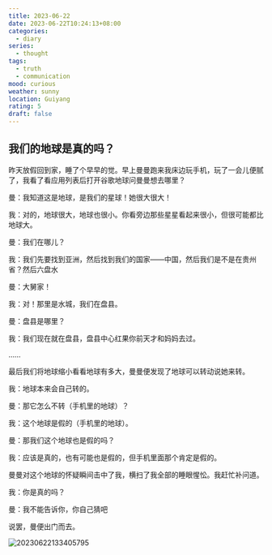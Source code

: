 ```yaml
---
title: 2023-06-22
date: 2023-06-22T10:24:13+08:00
categories:
  - diary
series:
  - thought
tags:
  - truth
  - communication
mood: curious
weather: sunny
location: Guiyang
rating: 5
draft: false
---
```

## 我们的地球是真的吗？

昨天放假回到家，睡了个早早的觉。早上曼曼跑来我床边玩手机，玩了一会儿便腻了，我看了看应用列表后打开谷歌地球问曼曼想去哪里？

曼：我知道这是地球，是我们的星球！她很大很大！

我：对的，地球很大，地球也很小。你看旁边那些星星看起来很小，但很可能都比地球大。

曼：我们在哪儿？

我：我们先要找到亚洲，然后找到我们的国家——中国，然后我们是不是在贵州省？然后六盘水

曼：大舅家！

我：对！那里是水城，我们在盘县。

曼：盘县是哪里？

我：我们现在就在盘县，盘县中心红果你前天才和妈妈去过。

……

最后我们将地球缩小看看地球有多大，曼曼便发现了地球可以转动说她来转。

我：地球本来会自己转的。

曼：那它怎么不转（手机里的地球）？

我：这个地球是假的（手机里的地球）。

曼：那我们这个地球也是假的吗？

我：应该是真的，也有可能也是假的，但手机里面那个肯定是假的。

曼曼对这个地球的怀疑瞬间击中了我，横扫了我全部的睡眼惺忪。我赶忙补问道。

我：你是真的吗？

曼：我不能告诉你，你自己猜吧

说罢，曼便出门而去。

![20230622133405795](https://dagwbl.oss-cn-chengdu.aliyuncs.com/picture/picplus/20230622133405795.jpg)
